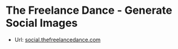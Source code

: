 # The Freelance Dance - Generate Social Images

- Url: [social.thefreelancedance.com](https://social.thefreelancedance.com)
